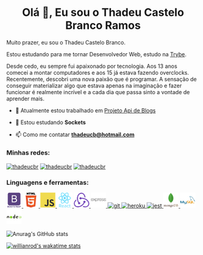 <h1 align="center">Olá 👋, Eu sou o Thadeu Castelo Branco Ramos</h1>

Muito prazer, eu sou o Thadeu Castelo Branco. 

Estou estudando para me tornar Desenvolvedor Web, estudo na [Trybe](https://www.betrybe.com/). 

Desde cedo, eu sempre fui apaixonado por tecnologia. Aos 13 anos comecei a montar computadores e aos 15 já estava fazendo overclocks. Recentemente, descobri uma nova paixão que é programar. A sensação de conseguir materializar algo que estava apenas na imaginação e fazer funcionar é realmente incrível e a cada dia que passa sinto a vontade de aprender mais.

- 🔭 Atualmente estou trabalhado em [Projeto Api de Blogs]()

- 🌱 Estou estudando **Sockets**

- 📫 Como me contatar **thadeucb@hotmail.com**

<h3 align="left">Minhas redes:</h3>
<p align="left">
<a href="https://linkedin.com/in/thadeucbr" target="blank"><img align="center" src="https://cdn.jsdelivr.net/npm/simple-icons@3.0.1/icons/linkedin.svg" alt="thadeucbr" height="30" width="40" /></a>
<a href="https://instagram.com/thadeucbr" target="blank"><img align="center" src="https://cdn.jsdelivr.net/npm/simple-icons@3.0.1/icons/instagram.svg" alt="thadeucbr" height="30" width="40" /></a>
<a href="https://www.hackerrank.com/thadeucbr" target="blank"><img align="center" src="https://cdn.jsdelivr.net/npm/simple-icons@3.0.1/icons/hackerrank.svg" alt="thadeucbr" height="30" width="40" /></a>
</p>

<h3 align="left">Linguagens e ferramentas:</h3>
<p align="left"> <a href="https://getbootstrap.com" target="_blank"> <img src="https://raw.githubusercontent.com/devicons/devicon/master/icons/bootstrap/bootstrap-plain-wordmark.svg" alt="bootstrap" width="40" height="40"/> </a> <a href="https://www.w3.org/html/" target="_blank"> <img src="https://raw.githubusercontent.com/devicons/devicon/master/icons/html5/html5-original-wordmark.svg" alt="html5" width="40" height="40"/> </a> <a href="https://developer.mozilla.org/en-US/docs/Web/JavaScript" target="_blank"> <img src="https://raw.githubusercontent.com/devicons/devicon/master/icons/javascript/javascript-original.svg" alt="javascript" width="40" height="40"/> </a> <a href="https://reactjs.org/" target="_blank"> <img src="https://raw.githubusercontent.com/devicons/devicon/master/icons/react/react-original-wordmark.svg" alt="react" width="40" height="40"/> </a> <a href="https://redux.js.org" target="_blank"> <img src="https://raw.githubusercontent.com/devicons/devicon/master/icons/redux/redux-original.svg" alt="redux" width="40" height="40"/> </a> 
 <a href="https://expressjs.com" target="_blank"> <img src="https://raw.githubusercontent.com/devicons/devicon/master/icons/express/express-original-wordmark.svg" alt="express" width="40" height="40"/> </a> <a href="https://git-scm.com/" target="_blank"> <img src="https://www.vectorlogo.zone/logos/git-scm/git-scm-icon.svg" alt="git" width="40" height="40"/> </a> <a href="https://heroku.com" target="_blank"> <img src="https://www.vectorlogo.zone/logos/heroku/heroku-icon.svg" alt="heroku" width="40" height="40"/> </a> <a href="https://jestjs.io" target="_blank"> <img src="https://www.vectorlogo.zone/logos/jestjsio/jestjsio-icon.svg" alt="jest" width="40" height="40"/> </a> <a href="https://www.mongodb.com/" target="_blank"> <img src="https://raw.githubusercontent.com/devicons/devicon/master/icons/mongodb/mongodb-original-wordmark.svg" alt="mongodb" width="40" height="40"/> </a> <a href="https://www.mysql.com/" target="_blank"> <img src="https://raw.githubusercontent.com/devicons/devicon/master/icons/mysql/mysql-original-wordmark.svg" alt="mysql" width="40" height="40"/> </a> <a href="https://nodejs.org" target="_blank"> <img src="https://raw.githubusercontent.com/devicons/devicon/master/icons/nodejs/nodejs-original-wordmark.svg" alt="nodejs" width="40" height="40"/> </a>
</p>

![Anurag's GitHub stats](https://github-readme-stats.vercel.app/api?username=thadeucbr&show_icons=true&theme=radical)

[![willianrod's wakatime stats](https://github-readme-stats.vercel.app/api/wakatime?username=thadeucbr&layout=compact)](https://github.com/anuraghazra/github-readme-stats)
